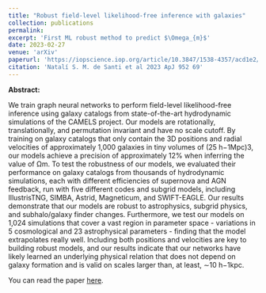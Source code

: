 ```yaml
---
title: "Robust field-level likelihood-free inference with galaxies"
collection: publications
permalink: 
excerpt: 'First ML robust method to predict $\Omega_{m}$'
date: 2023-02-27
venue: 'arXiv'
paperurl: 'https://iopscience.iop.org/article/10.3847/1538-4357/acd1e2/meta'
citation: 'Natalí S. M. de Santi et al 2023 ApJ 952 69'
---
```


**Abstract:**

We train graph neural networks to perform field-level likelihood-free inference using galaxy catalogs from state-of-the-art hydrodynamic simulations of the CAMELS project. Our models are rotationally, translationally, and permutation invariant and have no scale cutoff. By training on galaxy catalogs that only contain the 3D positions and radial velocities of approximately 1,000 galaxies in tiny volumes of (25 h−1Mpc)3, our models achieve a precision of approximately 12% when inferring the value of Ωm. To test the robustness of our models, we evaluated their performance on galaxy catalogs from thousands of hydrodynamic simulations, each with different efficiencies of supernova and AGN feedback, run with five different codes and subgrid models, including IllustrisTNG, SIMBA, Astrid, Magneticum, and SWIFT-EAGLE. Our results demonstrate that our models are robust to astrophysics, subgrid physics, and subhalo/galaxy finder changes. Furthermore, we test our models on 1,024 simulations that cover a vast region in parameter space - variations in 5 cosmological and 23 astrophysical parameters - finding that the model extrapolates really well. Including both positions and velocities are key to building robust models, and our results indicate that our networks have likely learned an underlying physical relation that does not depend on galaxy formation and is valid on scales larger than, at least, ∼10 h−1kpc.

You can read the paper [here](https://arxiv.org/abs/2302.14101).
